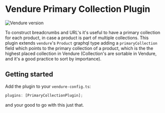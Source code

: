 # Vendure Primary Collection Plugin

![Vendure version](https://img.shields.io/badge/dynamic/json.svg?url=https%3A%2F%2Fraw.githubusercontent.com%2FPinelab-studio%2Fpinelab-vendure-plugins%2Fmain%2Fpackage.json&query=$.devDependencies[%27@vendure/core%27]&colorB=blue&label=Built%20on%20Vendure)

To construct breadcrumbs and URL's it's useful to have a primary collection for each product, in case a product is part of multiple collections. This plugin extends `vendure`'s `Product` graphql type adding a `primaryCollection` field which points to the primary collection of a product, which is the the highest placed collection in Vendure (Collection's are sortable in Vendure, and it's a good practice to sort by importance).

## Getting started

Add the plugin to your `vendure-config.ts`:

```ts
plugins: [PrimaryCollectionPlugin];
```

and your good to go with this just that.
